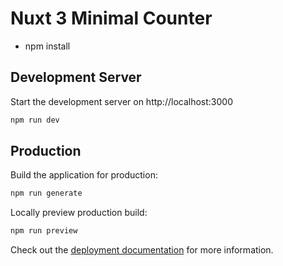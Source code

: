 # Nuxt 3 Minimal Counter

- npm install


## Development Server

Start the development server on http://localhost:3000

```bash
npm run dev
```

## Production

Build the application for production:

```bash
npm run generate
```

Locally preview production build:

```bash
npm run preview
```

Check out the [deployment documentation](https://nuxt.com/docs/getting-started/deployment) for more information.
